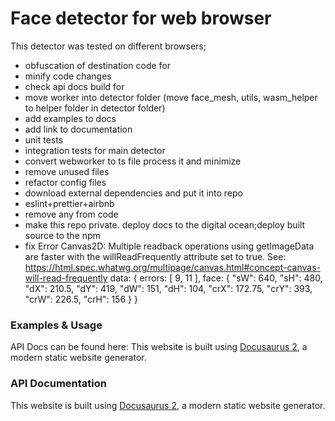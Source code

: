 # Face detector for web browser
This detector was tested on different browsers;

- obfuscation of destination code for
- minify code changes
- check api docs build for
- move worker into detector folder (move face_mesh, utils, wasm_helper to helper folder in detector folder)
- add examples to docs
- add link to documentation
- unit tests
- integration tests for main detector
- convert webworker to ts file process it and minimize
- remove unused files
- refactor config files
- download external dependencies and put it into repo
- eslint+prettier+airbnb
- remove any from code
- make this repo private. deploy docs to the digital ocean;deploy built source to the npm
- fix Error Canvas2D: Multiple readback operations using getImageData are faster with the willReadFrequently attribute set to true. See: https://html.spec.whatwg.org/multipage/canvas.html#concept-canvas-will-read-frequently
data: {
  errors: [
    9,
    11
],
  face: {
    "sW": 640,
    "sH": 480,
    "dX": 210.5,
    "dY": 419,
    "dW": 151,
    "dH": 104,
    "crX": 172.75,
    "crY": 393,
    "crW": 226.5,
    "crH": 156
}
}


### Examples & Usage

API Docs can be found here:
This website is built using [Docusaurus 2](https://docusaurus.io/), a modern static website generator.

### API Documentation

This website is built using [Docusaurus 2](https://docusaurus.io/), a modern static website generator.